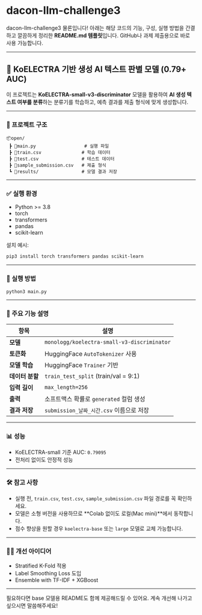 # dacon-llm-challenge3
dacon-llm-challenge3
물론입니다! 아래는 해당 코드의 기능, 구성, 실행 방법을 간결하고 깔끔하게 정리한 **README.md 템플릿**입니다. GitHub나 과제 제출용으로 바로 사용 가능합니다.

---

## 🧠 KoELECTRA 기반 생성 AI 텍스트 판별 모델 (0.79+ AUC)

이 프로젝트는 **KoELECTRA-small-v3-discriminator** 모델을 활용하여 **AI 생성 텍스트 여부를 분류**하는 분류기를 학습하고, 예측 결과를 제출 형식에 맞게 생성합니다.

---

### 📁 프로젝트 구조

```
📦open/
 ┣ 📄main.py                  # 실행 파일
 ┣ 📄train.csv               # 학습 데이터
 ┣ 📄test.csv                # 테스트 데이터
 ┣ 📄sample_submission.csv   # 제출 형식
 ┗ 📁results/                # 모델 결과 저장
```

---

### ✅ 실행 환경

* Python >= 3.8
* torch
* transformers
* pandas
* scikit-learn

설치 예시:

```bash
pip3 install torch transformers pandas scikit-learn
```

---

### 🚀 실행 방법

```bash
python3 main.py
```

---

### 🧩 주요 기능 설명

| 항목         | 설명                                          |
| ---------- | ------------------------------------------- |
| **모델**     | `monologg/koelectra-small-v3-discriminator` |
| **토큰화**    | HuggingFace `AutoTokenizer` 사용              |
| **모델 학습**  | HuggingFace `Trainer` 기반                    |
| **데이터 분할** | `train_test_split` (train/val = 9:1)        |
| **입력 길이**  | `max_length=256`                            |
| **출력**     | 소프트맥스 확률로 `generated` 컬럼 생성                 |
| **결과 저장**  | `submission_날짜_시간.csv` 이름으로 저장              |

---

### 📊 성능

* KoELECTRA-small 기준 AUC: `0.79095`
* 전처리 없이도 안정적 성능

---

### 🛠 참고 사항

* 실행 전, `train.csv`, `test.csv`, `sample_submission.csv` 파일 경로를 꼭 확인하세요.
* 모델은 소형 버전을 사용하므로 \*\*Colab 없이도 로컬(Mac mini)\*\*에서 동작합니다.
* 점수 향상을 원할 경우 `koelectra-base` 또는 `large` 모델로 교체 가능합니다.

---

### 🙋‍♂️ 개선 아이디어

* Stratified K-Fold 적용
* Label Smoothing Loss 도입
* Ensemble with TF-IDF + XGBoost

---

필요하다면 base 모델용 README도 함께 제공해드릴 수 있어요. 계속 개선해 나가고 싶으시면 말씀해주세요!
